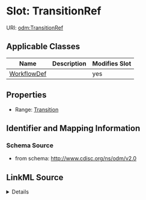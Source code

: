 # Slot: TransitionRef

URI: [odm:TransitionRef](http://www.cdisc.org/ns/odm/v2.0/TransitionRef)



<!-- no inheritance hierarchy -->




## Applicable Classes

| Name | Description | Modifies Slot |
| --- | --- | --- |
[WorkflowDef](WorkflowDef.md) |  |  yes  |







## Properties

* Range: [Transition](Transition.md)





## Identifier and Mapping Information







### Schema Source


* from schema: http://www.cdisc.org/ns/odm/v2.0




## LinkML Source

<details>
```yaml
name: TransitionRef
from_schema: http://www.cdisc.org/ns/odm/v2.0
rank: 1000
alias: TransitionRef
domain_of:
- WorkflowDef
range: Transition

```
</details>